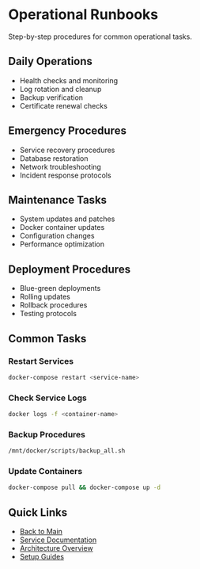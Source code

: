 # Operational Runbooks

Step-by-step procedures for common operational tasks.

## Daily Operations
- Health checks and monitoring
- Log rotation and cleanup
- Backup verification
- Certificate renewal checks

## Emergency Procedures
- Service recovery procedures
- Database restoration
- Network troubleshooting
- Incident response protocols

## Maintenance Tasks
- System updates and patches
- Docker container updates
- Configuration changes
- Performance optimization

## Deployment Procedures
- Blue-green deployments
- Rolling updates
- Rollback procedures
- Testing protocols

## Common Tasks

### Restart Services
```bash
docker-compose restart <service-name>
```

### Check Service Logs
```bash
docker logs -f <container-name>
```

### Backup Procedures
```bash
/mnt/docker/scripts/backup_all.sh
```

### Update Containers
```bash
docker-compose pull && docker-compose up -d
```

## Quick Links
- [Back to Main](../README.md)
- [Service Documentation](../services/README.md)
- [Architecture Overview](../architecture/README.md)
- [Setup Guides](../guides/README.md)